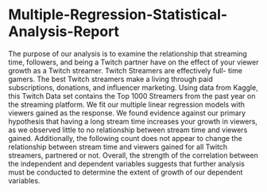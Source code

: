 # Multiple-Regression-Statistical-Analysis-Report

The purpose of our analysis is to examine the relationship that streaming time, followers, and being a Twitch partner have on the effect of your viewer growth as a Twitch streamer. Twitch Streamers are effectively full- time gamers. The best Twitch streamers make a living through paid subscriptions, donations, and influencer marketing. Using data from Kaggle, this Twitch Data set contains the Top 1000 Streamers from the past year on the streaming platform. We fit our multiple linear regression models with viewers gained as the response. We found evidence against our primary hypothesis that having a long stream time increases your growth in viewers, as we observed little to no relationship between stream time and viewers gained. Additionally, the following count does not appear to change the relationship between stream time and viewers gained for all Twitch streamers, partnered or not. Overall, the strength of the correlation between the independent and dependent variables suggests that further analysis must be conducted to determine the extent of growth of our dependent variables.
